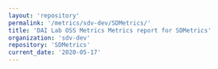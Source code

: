 ```yaml
---
layout: 'repository'
permalink: '/metrics/sdv-dev/SDMetrics/'
title: 'DAI Lab OSS Metrics Metrics report for SDMetrics'
organization: 'sdv-dev'
repository: 'SDMetrics'
current_date: '2020-05-17'
---
```

